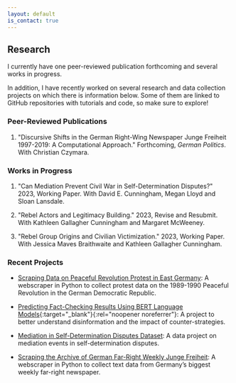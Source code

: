 ```yaml
---
layout: default
is_contact: true
---
```


## Research

I currently have one peer-reviewed publication forthcoming and several works in progress. 

In addition, I have recently worked on several research and data collection projects on which there is information below. Some of them are linked to GitHub repositories with tutorials and code, so make sure to explore!

### Peer-Reviewed Publications

1. "Discursive Shifts in the German Right-Wing Newspaper Junge Freiheit 1997-2019: A Computational Approach." Forthcoming, *German Politics*. With Christian Czymara.

### Works in Progress

1. "Can Mediation Prevent Civil War in Self-Determination Disputes?" 2023, Working Paper. With David E. Cunningham, Megan Lloyd and Sloan Lansdale.

2. "Rebel Actors and Legitimacy Building." 2023, Revise and Resubmit. With Kathleen Gallagher Cunningham and Margaret McWeeney. 

3. "Rebel Group Origins and Civilian Victimization." 2023, Working Paper. With Jessica Maves Braithwaite and Kathleen Gallagher Cunningham.

### Recent Projects

* [Scraping Data on Peaceful Revolution Protest in East Germany](/protest): A webscraper in Python to collect protest data on the 1989-1990 Peaceful Revolution in the German Democratic Republic.

* [Predicting Fact-Checking Results Using BERT Language Models](https://ilcss.umd.edu/political-communication/){:target="_blank"}{:rel="noopener noreferrer"}: A project to better understand disinformation and the impact of counter-strategies.

* [Mediation in Self-Determination Disputes Dataset](/mediation): A data project on mediation events in self-determination disputes.

* [Scraping the Archive of German Far-Right Weekly Junge Freiheit](/jf): A webscraper in Python to collect text data from Germany’s biggest weekly far-right newspaper.
